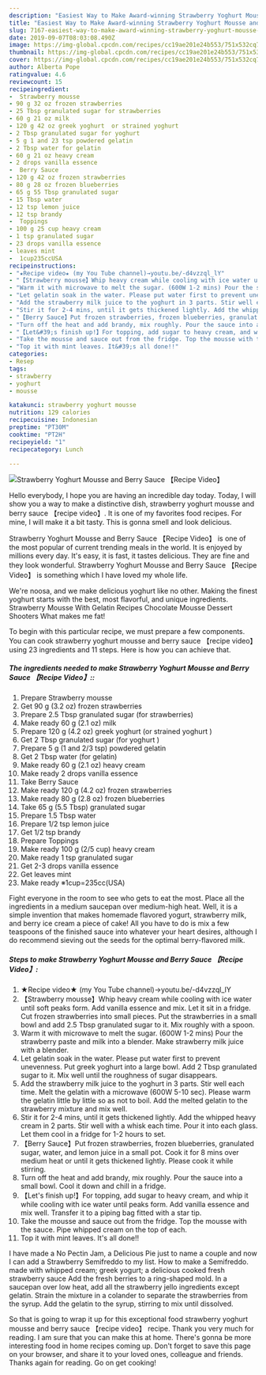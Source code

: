 ```yaml
---
description: "Easiest Way to Make Award-winning Strawberry Yoghurt Mousse and Berry Sauce 【Recipe Video】"
title: "Easiest Way to Make Award-winning Strawberry Yoghurt Mousse and Berry Sauce 【Recipe Video】"
slug: 7167-easiest-way-to-make-award-winning-strawberry-yoghurt-mousse-and-berry-sauce-recipe-video
date: 2019-09-07T08:03:08.490Z
image: https://img-global.cpcdn.com/recipes/cc19ae201e24b553/751x532cq70/strawberry-yoghurt-mousse-and-berry-sauce-recipe-video-recipe-main-photo.jpg
thumbnail: https://img-global.cpcdn.com/recipes/cc19ae201e24b553/751x532cq70/strawberry-yoghurt-mousse-and-berry-sauce-recipe-video-recipe-main-photo.jpg
cover: https://img-global.cpcdn.com/recipes/cc19ae201e24b553/751x532cq70/strawberry-yoghurt-mousse-and-berry-sauce-recipe-video-recipe-main-photo.jpg
author: Alberta Pope
ratingvalue: 4.6
reviewcount: 15
recipeingredient:
-  Strawberry mousse
- 90 g 32 oz frozen strawberries
- 25 Tbsp granulated sugar for strawberries
- 60 g 21 oz milk
- 120 g 42 oz greek yoghurt  or strained yoghurt 
- 2 Tbsp granulated sugar for yoghurt 
- 5 g 1 and 23 tsp powdered gelatin
- 2 Tbsp water for gelatin
- 60 g 21 oz heavy cream
- 2 drops vanilla essence
-  Berry Sauce
- 120 g 42 oz frozen strawberries
- 80 g 28 oz frozen blueberries
- 65 g 55 Tbsp granulated sugar
- 15 Tbsp water
- 12 tsp lemon juice
- 12 tsp brandy
-  Toppings
- 100 g 25 cup heavy cream
- 1 tsp granulated sugar
- 23 drops vanilla essence
- leaves mint
-  1cup235ccUSA
recipeinstructions:
- "★Recipe video★ (my You Tube channel)→youtu.be/-d4vzzql_lY"
- "【Strawberry mousse】Whip heavy cream while cooling with ice water until soft peaks form. Add vanilla essence and mix. Let it sit in a fridge. Cut frozen strawberries into small pieces. Put the strawberries in a small bowl and add 2.5 Tbsp granulated sugar to it. Mix roughly with a spoon."
- "Warm it with microwave to melt the sugar. (600W 1-2 mins) Pour the strawberry paste and milk into a blender. Make strawberry milk juice with a blender."
- "Let gelatin soak in the water. Please put water first to prevent unevenness.  Put greek yoghurt into a large bowl. Add 2 Tbsp granulated sugar to it. Mix well until the roughness of sugar disappears."
- "Add the strawberry milk juice to the yoghurt in 3 parts. Stir well each time. Melt the gelatin with a microwave (600W 5-10 sec). Please warm the gelatin little by little so as not to boil. Add the melted gelatin to the strawberry mixture and mix well."
- "Stir it for 2-4 mins, until it gets thickened lightly. Add the whipped heavy cream in 2 parts. Stir well with a whisk each time. Pour it into each glass. Let them cool in a fridge for 1-2 hours to set."
- "【Berry Sauce】Put frozen strawberries, frozen blueberries, granulated sugar, water, and lemon juice in a small pot. Cook it for 8 mins over medium heat or until it gets thickened lightly. Please cook it while stirring."
- "Turn off the heat and add brandy, mix roughly. Pour the sauce into a small bowl. Cool it down and chill in a fridge."
- "【Let&#39;s finish up!】For topping, add sugar to heavy cream, and whip it while cooling with ice water until peaks form. Add vanilla essence and mix well. Transfer it to a piping bag fitted with a star tip."
- "Take the mousse and sauce out from the fridge. Top the mousse with the sauce. Pipe whipped cream on the top of each."
- "Top it with mint leaves. It&#39;s all done!!"
categories:
- Resep
tags:
- strawberry
- yoghurt
- mousse

katakunci: strawberry yoghurt mousse
nutrition: 129 calories
recipecuisine: Indonesian
preptime: "PT30M"
cooktime: "PT2H"
recipeyield: "1"
recipecategory: Lunch

---
```



![Strawberry Yoghurt Mousse and Berry Sauce 【Recipe Video】](https://img-global.cpcdn.com/recipes/cc19ae201e24b553/751x532cq70/strawberry-yoghurt-mousse-and-berry-sauce-recipe-video-recipe-main-photo.jpg)

Hello everybody, I hope you are having an incredible day today. Today, I will show you a way to make a distinctive dish, strawberry yoghurt mousse and berry sauce 【recipe video】. It is one of my favorites food recipes. For mine, I will make it a bit tasty. This is gonna smell and look delicious.

Strawberry Yoghurt Mousse and Berry Sauce 【Recipe Video】 is one of the most popular of current trending meals in the world. It is enjoyed by millions every day. It's easy, it is fast, it tastes delicious. They are fine and they look wonderful. Strawberry Yoghurt Mousse and Berry Sauce 【Recipe Video】 is something which I have loved my whole life.

We&#39;re noosa, and we make delicious yoghurt like no other. Making the finest yoghurt starts with the best, most flavorful, and unique ingredients. Strawberry Mousse With Gelatin Recipes Chocolate Mousse Dessert Shooters What makes me fat!


To begin with this particular recipe, we must prepare a few components. You can cook strawberry yoghurt mousse and berry sauce 【recipe video】 using 23 ingredients and 11 steps. Here is how you can achieve that.

##### The ingredients needed to make Strawberry Yoghurt Mousse and Berry Sauce 【Recipe Video】::

1. Prepare  Strawberry mousse
1. Get 90 g (3.2 oz) frozen strawberries
1. Prepare 2.5 Tbsp granulated sugar (for strawberries)
1. Make ready 60 g (2.1 oz) milk
1. Prepare 120 g (4.2 oz) greek yoghurt  (or strained yoghurt )
1. Get 2 Tbsp granulated sugar (for yoghurt )
1. Prepare 5 g (1 and 2/3 tsp) powdered gelatin
1. Get 2 Tbsp water (for gelatin)
1. Make ready 60 g (2.1 oz) heavy cream
1. Make ready 2 drops vanilla essence
1. Take  Berry Sauce
1. Make ready 120 g (4.2 oz) frozen strawberries
1. Make ready 80 g (2.8 oz) frozen blueberries
1. Take 65 g (5.5 Tbsp) granulated sugar
1. Prepare 1.5 Tbsp water
1. Prepare 1/2 tsp lemon juice
1. Get 1/2 tsp brandy
1. Prepare  Toppings
1. Make ready 100 g (2/5 cup) heavy cream
1. Make ready 1 tsp granulated sugar
1. Get 2-3 drops vanilla essence
1. Get leaves mint
1. Make ready  ※1cup=235cc(USA)


Fight everyone in the room to see who gets to eat the most. Place all the ingredients in a medium saucepan over medium-high heat. Well, it is a simple invention that makes homemade flavored yogurt, strawberry milk, and berry ice cream a piece of cake! All you have to do is mix a few teaspoons of the finished sauce into whatever your heart desires, although I do recommend sieving out the seeds for the optimal berry-flavored milk. 

##### Steps to make Strawberry Yoghurt Mousse and Berry Sauce 【Recipe Video】:

1. ★Recipe video★ (my You Tube channel)→youtu.be/-d4vzzql_lY
1. 【Strawberry mousse】Whip heavy cream while cooling with ice water until soft peaks form. Add vanilla essence and mix. Let it sit in a fridge. Cut frozen strawberries into small pieces. Put the strawberries in a small bowl and add 2.5 Tbsp granulated sugar to it. Mix roughly with a spoon.
1. Warm it with microwave to melt the sugar. (600W 1-2 mins) Pour the strawberry paste and milk into a blender. Make strawberry milk juice with a blender.
1. Let gelatin soak in the water. Please put water first to prevent unevenness.
 Put greek yoghurt into a large bowl. Add 2 Tbsp granulated sugar to it. Mix well until the roughness of sugar disappears.
1. Add the strawberry milk juice to the yoghurt in 3 parts. Stir well each time. Melt the gelatin with a microwave (600W 5-10 sec). Please warm the gelatin little by little so as not to boil. Add the melted gelatin to the strawberry mixture and mix well.
1. Stir it for 2-4 mins, until it gets thickened lightly. Add the whipped heavy cream in 2 parts. Stir well with a whisk each time. Pour it into each glass. Let them cool in a fridge for 1-2 hours to set.
1. 【Berry Sauce】Put frozen strawberries, frozen blueberries, granulated sugar, water, and lemon juice in a small pot. Cook it for 8 mins over medium heat or until it gets thickened lightly. Please cook it while stirring.
1. Turn off the heat and add brandy, mix roughly. Pour the sauce into a small bowl. Cool it down and chill in a fridge.
1. 【Let&#39;s finish up!】For topping, add sugar to heavy cream, and whip it while cooling with ice water until peaks form. Add vanilla essence and mix well. Transfer it to a piping bag fitted with a star tip.
1. Take the mousse and sauce out from the fridge. Top the mousse with the sauce. Pipe whipped cream on the top of each.
1. Top it with mint leaves. It&#39;s all done!!


I have made a No Pectin Jam, a Delicious Pie just to name a couple and now I can add a Strawberry Semifreddo to my list. How to make a Semifreddo. made with whipped cream; greek yogurt; a delicious cooked fresh strawberry sauce Add the fresh berries to a ring-shaped mold. In a saucepan over low heat, add all the strawberry jello ingredients except gelatin. Strain the mixture in a colander to separate the strawberries from the syrup. Add the gelatin to the syrup, stirring to mix until dissolved. 

So that is going to wrap it up for this exceptional food strawberry yoghurt mousse and berry sauce 【recipe video】 recipe. Thank you very much for reading. I am sure that you can make this at home. There's gonna be more interesting food in home recipes coming up. Don't forget to save this page on your browser, and share it to your loved ones, colleague and friends. Thanks again for reading. Go on get cooking!
